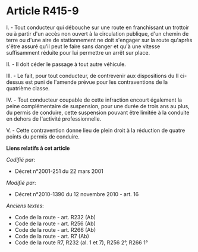 # Article R415-9

I. - Tout conducteur qui débouche sur une route en franchissant un trottoir ou à partir d'un accès non ouvert à la
circulation publique, d'un chemin de terre ou d'une aire de stationnement ne doit s'engager sur la route qu'après s'être
assuré qu'il peut le faire sans danger et qu'à une vitesse suffisamment réduite pour lui permettre un arrêt sur place. 

II. - Il doit céder le passage à tout autre véhicule.

III. - Le fait, pour tout conducteur, de contrevenir aux dispositions du II ci-dessus est puni de l'amende prévue pour les
contraventions de la quatrième classe.

IV. - Tout conducteur coupable de cette infraction encourt également la peine complémentaire de suspension, pour une durée de
trois ans au plus, du permis de conduire, cette suspension pouvant être limitée à la conduite en dehors de l'activité
professionnelle.

V. - Cette contravention donne lieu de plein droit à la réduction de quatre points du permis de conduire.

**Liens relatifs à cet article**

_Codifié par_:

  - Décret n°2001-251 du 22 mars 2001

_Modifié par_:

  - Décret n°2010-1390 du 12 novembre 2010 - art. 16

_Anciens textes_:

  - Code de la route - art. R232 (Ab)
  - Code de la route - art. R256 (Ab)
  - Code de la route - art. R266 (Ab)
  - Code de la route - art. R7 (Ab)
  - Code de la route R7, R232 (al. 1 et 7), R256 2°, R266 1°
